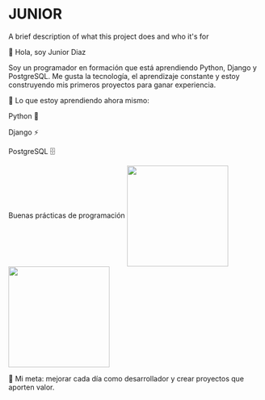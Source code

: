 
# JUNIOR 

A brief description of what this project does and who it's for

👋 Hola, soy Junior Diaz

Soy un programador en formación que está aprendiendo Python, Django y PostgreSQL.
Me gusta la tecnología, el aprendizaje constante y estoy construyendo mis primeros proyectos para ganar experiencia.

📌 Lo que estoy aprendiendo ahora mismo:

Python 🐍

Django ⚡

PostgreSQL 🗄️

Buenas prácticas de programación
<a href="https://github.com/anuraghazra/github-readme-stats">
  <img height=200 align="center" src="https://github-readme-stats.vercel.app/api?username=anuraghazra" />
</a>
<a href="https://github.com/anuraghazra/convoychat">
  <img height=200 align="center" src="https://github-readme-stats.vercel.app/api/top-langs?username=anuraghazra&layout=compact&langs_count=8&card_width=320" />
</a>

🎯 Mi meta: mejorar cada día como desarrollador y crear proyectos que aporten valor.
